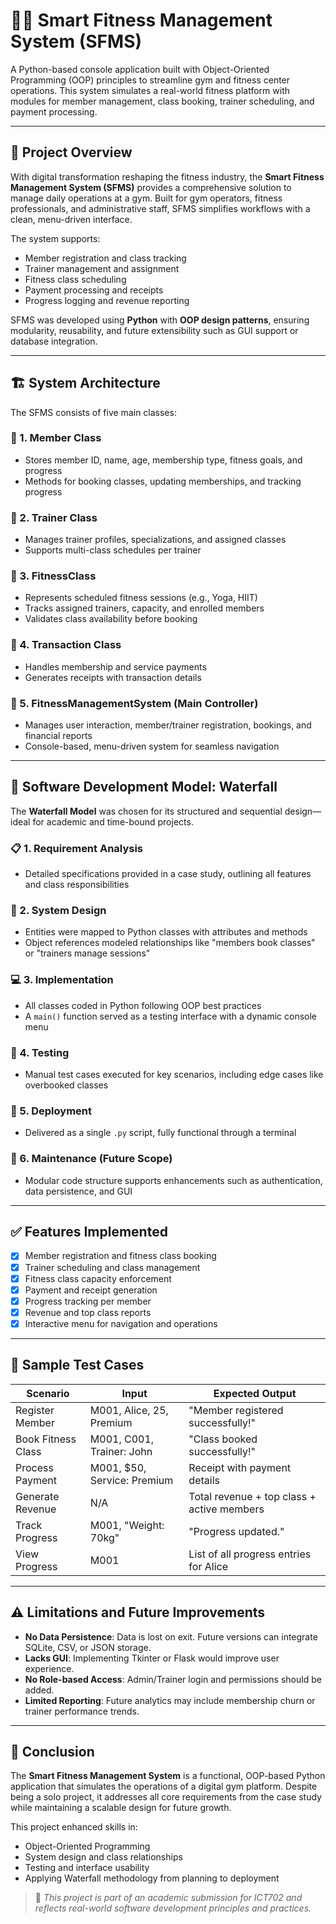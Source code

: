 # 🏋️‍♂️ Smart Fitness Management System (SFMS)

A Python-based console application built with Object-Oriented Programming (OOP) principles to streamline gym and fitness center operations. This system simulates a real-world fitness platform with modules for member management, class booking, trainer scheduling, and payment processing.

---

## 📌 Project Overview

With digital transformation reshaping the fitness industry, the **Smart Fitness Management System (SFMS)** provides a comprehensive solution to manage daily operations at a gym. Built for gym operators, fitness professionals, and administrative staff, SFMS simplifies workflows with a clean, menu-driven interface.

The system supports:

* Member registration and class tracking
* Trainer management and assignment
* Fitness class scheduling
* Payment processing and receipts
* Progress logging and revenue reporting

SFMS was developed using **Python** with **OOP design patterns**, ensuring modularity, reusability, and future extensibility such as GUI support or database integration.

---

## 🏗️ System Architecture

The SFMS consists of five main classes:

### 🔹 1. Member Class

* Stores member ID, name, age, membership type, fitness goals, and progress
* Methods for booking classes, updating memberships, and tracking progress

### 🔹 2. Trainer Class

* Manages trainer profiles, specializations, and assigned classes
* Supports multi-class schedules per trainer

### 🔹 3. FitnessClass

* Represents scheduled fitness sessions (e.g., Yoga, HIIT)
* Tracks assigned trainers, capacity, and enrolled members
* Validates class availability before booking

### 🔹 4. Transaction Class

* Handles membership and service payments
* Generates receipts with transaction details

### 🔹 5. FitnessManagementSystem (Main Controller)

* Manages user interaction, member/trainer registration, bookings, and financial reports
* Console-based, menu-driven system for seamless navigation

---

## 🔧 Software Development Model: Waterfall

The **Waterfall Model** was chosen for its structured and sequential design—ideal for academic and time-bound projects.

### 📋 1. Requirement Analysis

* Detailed specifications provided in a case study, outlining all features and class responsibilities

### 🧠 2. System Design

* Entities were mapped to Python classes with attributes and methods
* Object references modeled relationships like "members book classes" or "trainers manage sessions"

### 💻 3. Implementation

* All classes coded in Python following OOP best practices
* A `main()` function served as a testing interface with a dynamic console menu

### 🧪 4. Testing

* Manual test cases executed for key scenarios, including edge cases like overbooked classes

### 🚀 5. Deployment

* Delivered as a single `.py` script, fully functional through a terminal

### 🔄 6. Maintenance (Future Scope)

* Modular code structure supports enhancements such as authentication, data persistence, and GUI

---

## ✅ Features Implemented

* [x] Member registration and fitness class booking
* [x] Trainer scheduling and class management
* [x] Fitness class capacity enforcement
* [x] Payment and receipt generation
* [x] Progress tracking per member
* [x] Revenue and top class reports
* [x] Interactive menu for navigation and operations

---

## 🧪 Sample Test Cases

| Scenario           | Input                        | Expected Output                            |
| ------------------ | ---------------------------- | ------------------------------------------ |
| Register Member    | M001, Alice, 25, Premium     | "Member registered successfully!"          |
| Book Fitness Class | M001, C001, Trainer: John    | "Class booked successfully!"               |
| Process Payment    | M001, \$50, Service: Premium | Receipt with payment details               |
| Generate Revenue   | N/A                          | Total revenue + top class + active members |
| Track Progress     | M001, "Weight: 70kg"         | "Progress updated."                        |
| View Progress      | M001                         | List of all progress entries for Alice     |

---

## ⚠️ Limitations and Future Improvements

* **No Data Persistence**: Data is lost on exit. Future versions can integrate SQLite, CSV, or JSON storage.
* **Lacks GUI**: Implementing Tkinter or Flask would improve user experience.
* **No Role-based Access**: Admin/Trainer login and permissions should be added.
* **Limited Reporting**: Future analytics may include membership churn or trainer performance trends.

---

## 🧾 Conclusion

The **Smart Fitness Management System** is a functional, OOP-based Python application that simulates the operations of a digital gym platform. Despite being a solo project, it addresses all core requirements from the case study while maintaining a scalable design for future growth.

This project enhanced skills in:

* Object-Oriented Programming
* System design and class relationships
* Testing and interface usability
* Applying Waterfall methodology from planning to deployment

> 🔗 *This project is part of an academic submission for ICT702 and reflects real-world software development principles and practices.*
